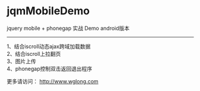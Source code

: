 jqmMobileDemo
=============

jquery mobile + phonegap 实战 Demo  android版本

------------
1、结合iscroll动态ajax跨域加载数据<br /> 
2、结合iscroll上拉翻页<br /> 
3、图片上传<br /> 
4、phonegap控制双击返回退出程序<br /> 

更多请访问：
http://www.wglong.com
